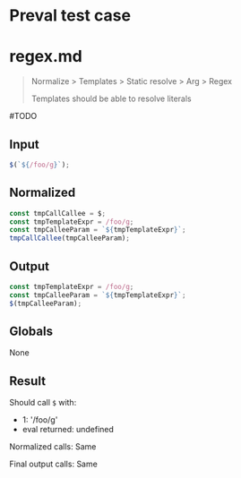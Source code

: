 # Preval test case

# regex.md

> Normalize > Templates > Static resolve > Arg > Regex
>
> Templates should be able to resolve literals

#TODO

## Input

`````js filename=intro
$(`${/foo/g}`);
`````

## Normalized

`````js filename=intro
const tmpCallCallee = $;
const tmpTemplateExpr = /foo/g;
const tmpCalleeParam = `${tmpTemplateExpr}`;
tmpCallCallee(tmpCalleeParam);
`````

## Output

`````js filename=intro
const tmpTemplateExpr = /foo/g;
const tmpCalleeParam = `${tmpTemplateExpr}`;
$(tmpCalleeParam);
`````

## Globals

None

## Result

Should call `$` with:
 - 1: '/foo/g'
 - eval returned: undefined

Normalized calls: Same

Final output calls: Same
